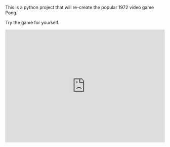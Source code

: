 This is a python project that will re-create the popular 1972 video game Pong.


Try the game for yourself.

<iframe src="https://trinket.io/embed/pygame/00b460d05661?outputOnly=true" width="100%" height="356" frameborder="0" marginwidth="0" marginheight="0" allowfullscreen></iframe>
